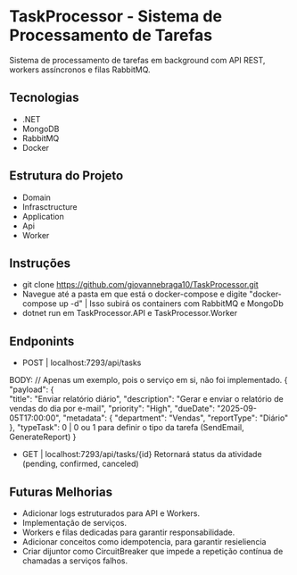 # TaskProcessor - Sistema de Processamento de Tarefas

Sistema de processamento de tarefas em background com API REST, workers assíncronos e filas RabbitMQ.

## Tecnologias

- .NET 
- MongoDB
- RabbitMQ
- Docker

## Estrutura do Projeto
- Domain
- Infrasctructure
- Application
- Api
- Worker

## Instruções 
- git clone https://github.com/giovannebraga10/TaskProcessor.git
- Navegue até a pasta em que está o docker-compose e digite "docker-compose up -d"  | Isso subirá os containers com RabbitMQ e MongoDb
- dotnet run em TaskProcessor.API e TaskProcessor.Worker

## Endponints

- POST | localhost:7293/api/tasks

BODY: // Apenas um exemplo, pois o serviço em si, não foi implementado.
{
  "payload": {  
      "title": "Enviar relatório diário",
      "description": "Gerar e enviar o relatório de vendas do dia por e-mail",
      "priority": "High",
      "dueDate": "2025-09-05T17:00:00",
      "metadata": {
        "department": "Vendas",
        "reportType": "Diário" },
  "typeTask": 0  | 0 ou 1 para definir o tipo da tarefa (SendEmail, GenerateReport)
}

- GET | localhost:7293/api/tasks/{id}
  Retornará status da atividade (pending, confirmed, canceled)


## Futuras Melhorias

- Adicionar logs estruturados para API e Workers.
- Implementação de serviços.
- Workers e filas dedicadas para garantir responsabilidade.
- Adicionar conceitos como idempotencia, para garantir resieliencia
- Criar dijuntor como CircuitBreaker que impede a repetição contínua de chamadas a serviços falhos.

